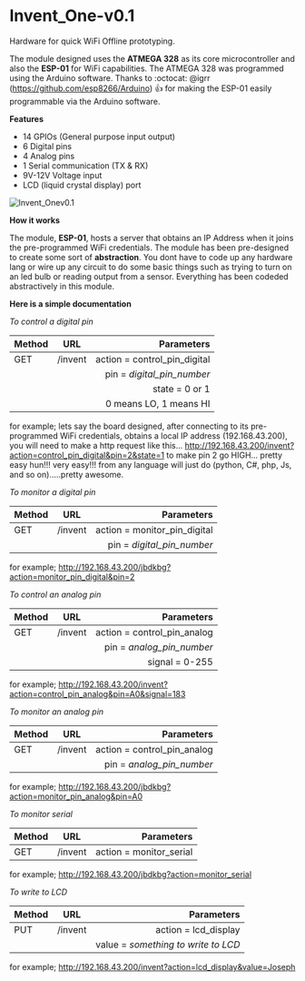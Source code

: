 # Invent_One-v0.1

Hardware for quick WiFi Offline prototyping.

The module designed uses the **ATMEGA 328** as its core microcontroller and also the **ESP-01** for WiFi capabilities. The ATMEGA 328 was programmed using the Arduino software. Thanks to :octocat: @igrr (https://github.com/esp8266/Arduino) :+1: for making the ESP-01 easily programmable via the Arduino software.

**Features**
* 14 GPIOs (General purpose input output)
* 6 Digital pins
* 4 Analog pins
* 1 Serial communication (TX & RX)
* 9V-12V Voltage input
* LCD (liquid crystal display) port

![Invent_Onev0.1](https://github.com/inventvictor/Invent_One-v0.1/blob/master/Eagle%20cad%20design/gitP.PNG)

**How it works**

The module, **ESP-01**, hosts a server that obtains an IP Address when it joins the pre-programmed WiFi credentials. The module has been pre-designed to create some sort of **abstraction**. You dont have to code up any hardware lang or wire up any circuit to do some basic things such as trying to turn on an led bulb or reading output from a sensor. Everything has been codeded abstractively in this module.

**Here is a simple documentation**

*To control a digital pin*

| Method        | URL           | Parameters                  | 
| ------------- |:-------------:| ---------------------------:|
| GET           | /invent       | action = control_pin_digital|
|               |               | pin = *digital_pin_number*  |
|               |               | state = 0 or 1              |
|               |               | 0 means LO, 1 means HI      |

for example; lets say the board designed, after connecting to its pre-programmed WiFi credentials, obtains a local IP address (192.168.43.200), you will need to make a http request like this...
http://192.168.43.200/invent?action=control_pin_digital&pin=2&state=1 to make pin 2 go HIGH... pretty easy hun!!!  very easy!!! from any language will just do (python, C#, php, Js, and so on).....pretty awesome.

*To monitor a digital pin*

| Method        | URL           | Parameters                  | 
| ------------- |:-------------:| ---------------------------:|
| GET           | /invent       | action = monitor_pin_digital|
|               |               | pin = *digital_pin_number*  |

for example; http://192.168.43.200/jbdkbg?action=monitor_pin_digital&pin=2

*To control an analog pin*

| Method        | URL           | Parameters                  | 
| ------------- |:-------------:| ---------------------------:|
| GET           | /invent       | action = control_pin_analog|
|               |               | pin = *analog_pin_number*  |
|               |               | signal = 0-255              |

for example; http://192.168.43.200/invent?action=control_pin_analog&pin=A0&signal=183

*To monitor an analog pin*

| Method        | URL           | Parameters                  | 
| ------------- |:-------------:| ---------------------------:|
| GET           | /invent       | action = control_pin_analog|
|               |               | pin = *analog_pin_number*  |

for example; http://192.168.43.200/jbdkbg?action=monitor_pin_analog&pin=A0

*To monitor serial*

| Method        | URL           | Parameters                  | 
| ------------- |:-------------:| ---------------------------:|
| GET           | /invent       | action = monitor_serial     |


for example; http://192.168.43.200/jbdkbg?action=monitor_serial

*To write to LCD*

| Method        | URL           | Parameters                  | 
| ------------- |:-------------:| ---------------------------:|
| PUT          | /invent       | action = lcd_display         |
|               |              | value = *something to write to LCD*  |

for example; http://192.168.43.200/invent?action=lcd_display&value=Joseph
